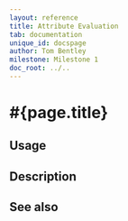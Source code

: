 ```yaml
---
layout: reference
title: Attribute Evaluation
tab: documentation
unique_id: docspage
author: Tom Bentley
milestone: Milestone 1
doc_root: ../..
---
```


# #{page.title}


## Usage 


## Description


## See also



